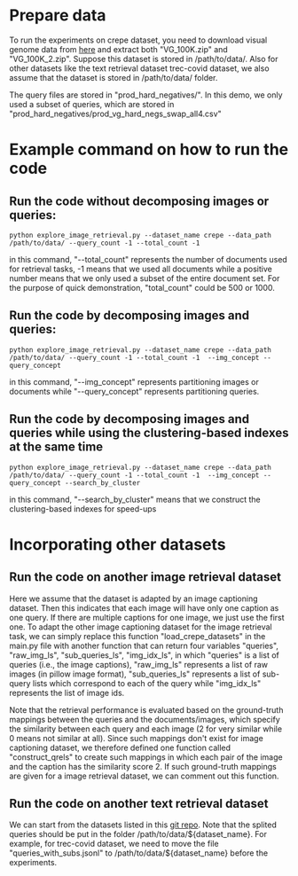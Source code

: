 
# Prepare data

To run the experiments on crepe dataset, you need to download visual genome data from [here](https://drive.google.com/drive/folders/11dMtJByk7zmbQjV47PXVwfmakN3Gr5Ic) and extract both "VG_100K.zip" and "VG_100K_2.zip". Suppose this dataset is stored in /path/to/data/. Also for other datasets like the text retrieval dataset trec-covid dataset, we also assume that the dataset is stored in /path/to/data/ folder.


The query files are stored in "prod_hard_negatives/". In this demo, we only used a subset of queries, which are stored in "prod_hard_negatives/prod_vg_hard_negs_swap_all4.csv"

# Example command on how to run the code

## Run the code without decomposing images or queries:

```
python explore_image_retrieval.py --dataset_name crepe --data_path /path/to/data/ --query_count -1 --total_count -1 
```

in this command, "--total_count" represents the number of documents used for retrieval tasks, -1 means that we used all documents while a positive number means that we only used a subset of the entire document set. For the purpose of quick demonstration, "total_count" could be 500 or 1000.


## Run the code by decomposing images and queries:
```
python explore_image_retrieval.py --dataset_name crepe --data_path /path/to/data/ --query_count -1 --total_count -1  --img_concept --query_concept
```

in this command, "--img_concept" represents partitioning images or documents while "--query_concept" represents partitioning queries.


## Run the code by decomposing images and queries while using the clustering-based indexes at the same time

```
python explore_image_retrieval.py --dataset_name crepe --data_path /path/to/data/ --query_count -1 --total_count -1  --img_concept --query_concept --search_by_cluster
```

in this command, "--search_by_cluster" means that we construct the clustering-based indexes for speed-ups




# Incorporating other datasets

## Run the code on another image retrieval dataset

Here we assume that the dataset is adapted by an image captioning dataset. Then this indicates that each image will have only one caption as one query. If there are multiple captions for one image, we just use the first one. To adapt the other image captioning dataset for the image retrieval task, we can simply replace this function "load_crepe_datasets" in the main.py file with another function that can return four variables "queries", "raw_img_ls", "sub_queries_ls", "img_idx_ls", in which "queries" is a list of queries (i.e., the image captions), "raw_img_ls" represents a list of raw images (in pillow image format), "sub_queries_ls" represents a list of sub-query lists which correspond to each of the query while "img_idx_ls" represents the list of image ids.


Note that the retrieval performance is evaluated based on the ground-truth mappings between the queries and the documents/images, which specify the similarity between each query and each image (2 for very similar while 0 means not similar at all). Since such mappings don't exist for image captioning dataset, we therefore defined one function called "construct_qrels" to create such mappings in which each pair of the image and the caption has the similarity score 2. If such ground-truth mappings are given for a image retrieval dataset, we can comment out this function.


## Run the code on another text retrieval dataset

We can start from the datasets listed in this  [git repo](https://github.com/beir-cellar/beir/tree/main). Note that the splited queries should be put in the folder /path/to/data/${dataset_name}. For example, for trec-covid dataset, we need to move the file "queries_with_subs.jsonl" to /path/to/data/${dataset_name} before the experiments.





